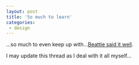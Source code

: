 ```yaml
---
layout: post
title: 'So much to learn'
categories:
 - design
---
```


<P>...so much to even keep up with...<A href="http://www.russellbeattie.com/notebook/index.jsp?date=20021110#133648">Beattie said it well</A>.</P>
<P>I may update this thread as I deal with it all myself...</P>


